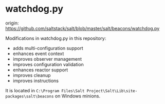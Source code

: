 # watchdog.py
origin: https://github.com/saltstack/salt/blob/master/salt/beacons/watchdog.py

Modifications in watchdog.py in this repository:
- adds multi-configuration support
- enhances event context
- improves observer management
- improves configuration validation
- enhances reactor support
- improves cleanup
- improves instructions

It is located in `C:\Program Files\Salt Project\Salt\Lib\site-packages\salt\beacons` on Windows minions.